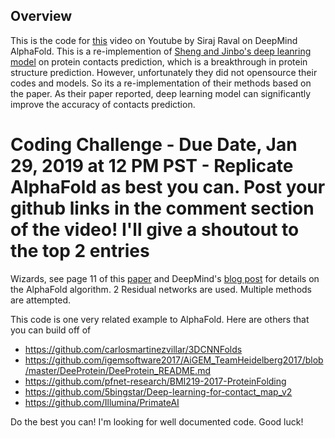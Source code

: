 ## Overview 

This is the code for [this](https://youtu.be/cw6_OP5An8s) video on Youtube by Siraj Raval on DeepMind AlphaFold. This is a re-implemention of [Sheng and Jinbo's deep leanring model](https://journals.plos.org/ploscompbiol/article?id=10.1371/journal.pcbi.1005324) on protein contacts prediction, which is a breakthrough in protein structure prediction. However, unfortunately they did not opensource their codes and models. So its a re-implementation of their methods based on the paper. As their paper reported, deep learning model can significantly improve the accuracy of contacts prediction.

# Coding Challenge - Due Date, Jan 29, 2019 at 12 PM PST - Replicate AlphaFold as best you can. Post your github links in the comment section of the video! I'll give a shoutout to the top 2 entries

Wizards, see page 11 of this [paper](http://predictioncenter.org/casp13/doc/CASP13_Abstracts.pdf) and DeepMind's [blog post](https://deepmind.com/blog/alphafold/) for details on the AlphaFold algorithm. 2 Residual networks are used. Multiple methods are attempted. 

This code is one very related example to AlphaFold. Here are others that you can build off of

- https://github.com/carlosmartinezvillar/3DCNNFolds 
- https://github.com/igemsoftware2017/AiGEM_TeamHeidelberg2017/blob/master/DeeProtein/DeeProtein_README.md
- https://github.com/pfnet-research/BMI219-2017-ProteinFolding
- https://github.com/5bingstar/Deep-learning-for-contact_map_v2
- https://github.com/Illumina/PrimateAI 

Do the best you can! I'm looking for well documented code. Good luck!

